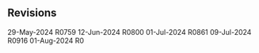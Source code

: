 
## Revisions

29-May-2024 R0759
12-Jun-2024 R0800
01-Jul-2024 R0861
09-Jul-2024 R0916
01-Aug-2024 R0
